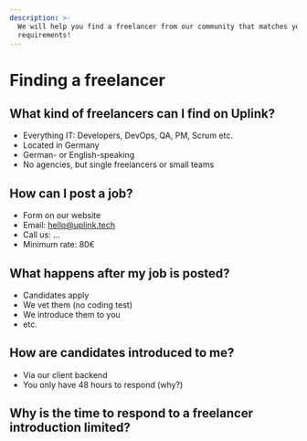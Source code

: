 ```yaml
---
description: >-
  We will help you find a freelancer from our community that matches your
  requirements!
---
```


# Finding a freelancer

## What kind of freelancers can I find on Uplink?

* Everything IT: Developers, DevOps, QA, PM, Scrum etc.
* Located in Germany
* German- or English-speaking
* No agencies, but single freelancers or small teams

## How can I post a job?

* Form on our website
* Email: hello@uplink.tech
* Call us: ...
* Minimum rate: 80€

## What happens after my job is posted?

* Candidates apply
* We vet them \(no coding test\)
* We introduce them to you
* etc.

## How are candidates introduced to me?

* Via our client backend
* You only have 48 hours to respond \(why?\)

## Why is the time to respond to a freelancer introduction limited?

